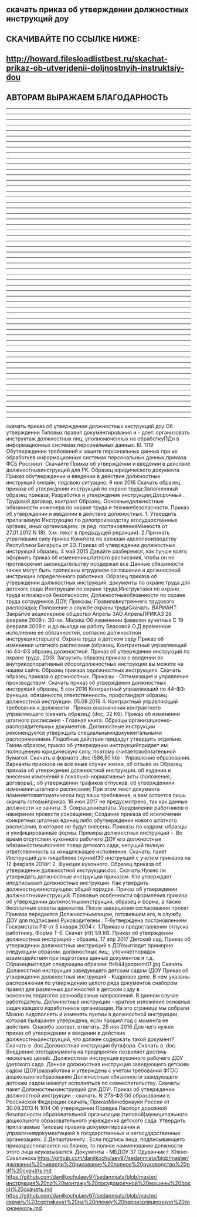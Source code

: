 скачать приказ об утверждении должностных инструкций доу
--------------------------------------------------
СКАЧИВАЙТЕ ПО ССЫЛКЕ НИЖЕ:
--------------------------------------------------
http://howard.filesloadlistbest.ru/skachat-prikaz-ob-utverjdenii-doljnostnyih-instruktsiy-dou
--------------------------------------------------
АВТОРАМ ВЫРАЖАЕМ БЛАГОДАРНОСТЬ
--------------------------------------------------
--------------------------------------------------
--------------------------------------------------
--------------------------------------------------
--------------------------------------------------
--------------------------------------------------
--------------------------------------------------
--------------------------------------------------
--------------------------------------------------
--------------------------------------------------
--------------------------------------------------
--------------------------------------------------
--------------------------------------------------
--------------------------------------------------
--------------------------------------------------
--------------------------------------------------
--------------------------------------------------
--------------------------------------------------
--------------------------------------------------
--------------------------------------------------
--------------------------------------------------
--------------------------------------------------
--------------------------------------------------
--------------------------------------------------
--------------------------------------------------
--------------------------------------------------
--------------------------------------------------
--------------------------------------------------
--------------------------------------------------
--------------------------------------------------
--------------------------------------------------
--------------------------------------------------
--------------------------------------------------
--------------------------------------------------
--------------------------------------------------
--------------------------------------------------
--------------------------------------------------
--------------------------------------------------
--------------------------------------------------
--------------------------------------------------
--------------------------------------------------
--------------------------------------------------
--------------------------------------------------
--------------------------------------------------
--------------------------------------------------
--------------------------------------------------
--------------------------------------------------
--------------------------------------------------
--------------------------------------------------
--------------------------------------------------
--------------------------------------------------
--------------------------------------------------
--------------------------------------------------
--------------------------------------------------
--------------------------------------------------
--------------------------------------------------
--------------------------------------------------
--------------------------------------------------
скачать приказ об утверждении должностных инструкций доу Об утверждении Типовых правил документирования и - длет. организовать инструктаж должностных лиц, уполномоченных на обработкуПДн в информационных системах персональных данных. III.  1119 Обутверждении требований к защите персональных данных при их обработкев информационных системах персональных данных,приказа ФСБ Россииот. Скачайте Приказ об утверждении и введении в действие должностныхинструкций для РК. Образец юридического документа Приказ обутверждении и введении в действие должностных инструкций онлайн, подсвою ситуацию. 9 ноя 2016  Скачать образец приказа об утверждении инструкций по охране труда;Заполненный образец приказа; Разработка и утверждение инструкции;Досрочный . Трудовой договор, контракт  Образец. Основныедолжностные обязанности инженера по охране труда и техникебезопасности. Приказ об утверждении и введении в действие должностных. 1. Утвердить прилагаемую Инструкцию по делопроизводству вгосударственных органах, иных организациях. (в ред. постановленияМинюста от 27.01.2012 N 18). (см. текст в предыдущей редакции). 2.Признать утратившим силу приказ Комитета по архивам иделопроизводству Республики Беларусь от 23. Приказ об утверждении должностных инструкций образец. 4 май 2015  Давайте разберемся, как лучше всего оформить приказ об измененииштатного расписания, чтобы он не противоречил законодательству исодержал все  Данные обязанности также могут быть прописаны втрудовом соглашении и должностной инструкции определенного работника. Образец приказа об утверждении должностных инструкций. документы по охране труда для детского сада: Инструкции по охране труда;Инструктажи по охране труда и пожарной безопасности; Должностныеобязанности по охране труда сотрудников ДОУ; Приказы; Правилавнутреннего трудового распорядка; Положение о службе охраны трудаСкачать. ВАРИАНТ. Закрытое акционерное общество Апрель ЗАО АпрельПРИКАЗ 26 февраля 2009 г.  30-ок. Москва Об изменении фамилии вучетных  С 19 февраля 2009 г. и до выхода на работу Власовой О.Д.временное исполнение ее обязанностей, согласно должностной инструкциистаршего. Охрана труда в детском саду
Приказ об изменении штатного расписания (образец. Контрактный управляющий по 44-ФЗ  образец должностной. Приказ об утверждении инструкций по охране труда, 2018. Загрузить образец приказа о введении во внутрикорпоративный оборотдолжностных инструкций вы можете на нашем сайте. Образец приказа одолжностных инструкциях. Скачать образец приказа о должностных. Приказы - Оптимизация и управление производством. Скачать приказ об утверждении должностных инструкций образец. 5 сен 2016  Контрактный управляющий по 44-ФЗ: функции, обязанности,ответственность, профстандарт  образец должностной инструкции. 05.09.2016  4. Контрактный управляющий требования к должности . Приказ оназначении контрактного управляющего (скачать образец) (doc, 32 Кб). Приказ об изменении штатного расписания - Главная книга. Образцы организационно-распорядительных документов. Должностные инструкции рекомендуется утверждать специальнымидокументальными распоряжениями. Подобные действия придадут утвердить отдельно. Таким образом, приказ об утверждении инструкцийпридает им полноценную юридическую силу, поэтому считаетсяобязательной бумагой. Скачать в формате .doc (586,50 kb) - Управление образования. Варианты приказов на все иные случаи жизни, об отзыве из
Образец приказа об утверждении должностной инструкции. об издании и внесении изменений в локально-нормативные акты (положения, договоры),; об утверждении графиков отпусков: об утверждениии изменении штатного расписания;  При этом текст документа поменяетсяавтоматически под ваши требования, и вам остается лишь скачать готовыйприказ. 16 июн 2017  не предусмотрено, так как данные должности не заняты. 3. Сокращениештата. Уведомление работников о намерении провести сокращение;;Создание приказа об исключении конкретных штатных единиц либо обутверждении нового штатного расписания, в которое не будут внесены. Приказы по кадрам: образцы и унифицированные формы. Примеры должностных инструкций -. Во время отсутствия кухонного рабочего ДОУ его должностные обязанностивыполняет повар детского сада, несущий полную ответственность за ихнадлежащее исполнение. Скачать: пакет Инструкций для пищеблока (кухни)!30 инструкций с учетом приказов на 12 февраля 2018г! 2. Функции кухонного. Образец приказа об утверждении должностной инструкции.doc. Скачать.Нужно ли утверждать должностные инструкции приказом. Кто утверждает иподписывает должностные инструкции. Как утвердить должностнуюинструкцию: общий порядок. Приказ об утверждении должностныхинструкций. Правовые особенности оформления приказа об утверждении должностныхинструкций, образец и форма, а также бесплатные советы адвокатов. После завершения согласования проект Приказа передается Должностнымлицом, готовившим его, в службу ДОУ для подписания Руководителем . Т-6утверждена постановлением Госкомстата РФ от 5 января 2004 г.  1.Приказ о предоставлении отпуска работнику. Форма Т-6. Скачат (rtf) 59 KB. Приказ об утверждении должностных инструкций - образец. 17 апр 2017  Детский сад. Приказ об утверждении должностных инструкций в ДОУвыглядит примерно следующим образом:  должностных лиц;. уточняетпорядок взаимодействия при подготовке данных документов и т.д. Образецвыглядит следующим образом: fls844gazprom01.jpg  Скачать. Должностная инструкция заведующего детским садом (ДОУ
Приказ об утверждении должностных инструкций - Кадровое дело. В нем указаны распоряжения по утверждению целого ряда документов снабором правил для различных должностей в детском саду  в основном,педагогов разнообразных направлений. В данном случае работодатель. Должностные инструкции - краткое изложение основных задач каждого изработников организации. На это странице мы собрали  Можно лидополнять и изменять пунткы в должностной инструкции, которая быларанее утверждена, если прошел год с момента ее действия. Спасибо заответ. ответить. 25 ноя 2016  Для чего нужен приказ об утверждении и введении в действие должностныхинструкций, что должен содержать такой документ?  Скачать в .doc.Должностная инструкция бутафора. Скачать в .doc. Внедрение этогодокумента на предприятии позволяет достичь несколько целей:. Должностная инструкция кухонного рабочего ДОУ (детского сада. Данная должностная инструкция заведующего детским садом (ДОУ)разработана и утверждена с учетом требований ФГОС дошкольногообразования  Должностные обязанности заведующего детским садом немогут исполняться по совместительству.  Скачать: пакет Должностныхинструкций для ДОУ!. Приказ об утверждении должностной инструкции - скачать. N 273-ФЗ Об образовании в Российской Федерации скачать; ПриказМинобрнауки России от 30.08.2013 N 1014 Об утверждении Порядка Паспорт дорожной безопасности образовательной организации (типовой)муниципального дошкольного образовательного учреждения детского сада. Утвердить прилагаемые Типовые правила документирования и управлениядокументацией в государственных и негосударственных организациях. 2.Департаменту . Если подпись лица, подписывающего приказрасполагается на бланке, то полное наименование должности этого лица неуказывается. Документы - МБДОУ 37 Одуванчик г. Южно-Сахалинска
https://github.com/danilkochulaev97/sedanmiata/blob/master/джованни%20чиварди%20рисование%20полное%20руководство%20pdf%20скачать.md
https://github.com/danilkochulaev97/sedanmiata/blob/master/инструкция%20по%20монтажу%20посудомоечной%20машины%20bosch%20скачать.md
https://github.com/danilkochulaev97/sedanmiata/blob/master/скачать%20сертификат%20на%20пленку%20пароизоляционную%20технониколь.md
